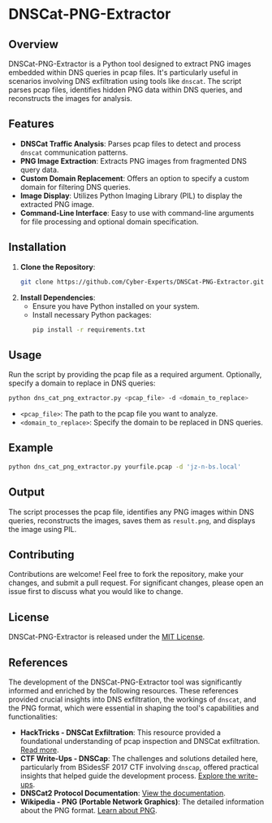 # DNSCat-PNG-Extractor

## Overview

DNSCat-PNG-Extractor is a Python tool designed to extract PNG images embedded within DNS queries in pcap files. It's particularly useful in scenarios involving DNS exfiltration using tools like `dnscat`. The script parses pcap files, identifies hidden PNG data within DNS queries, and reconstructs the images for analysis.

## Features

- **DNSCat Traffic Analysis**: Parses pcap files to detect and process `dnscat` communication patterns.
- **PNG Image Extraction**: Extracts PNG images from fragmented DNS query data.
- **Custom Domain Replacement**: Offers an option to specify a custom domain for filtering DNS queries.
- **Image Display**: Utilizes Python Imaging Library (PIL) to display the extracted PNG image.
- **Command-Line Interface**: Easy to use with command-line arguments for file processing and optional domain specification.

## Installation

1. **Clone the Repository**:
   ```bash
   git clone https://github.com/Cyber-Experts/DNSCat-PNG-Extractor.git
   ```
2. **Install Dependencies**:
   - Ensure you have Python installed on your system.
   - Install necessary Python packages:
     ```bash
     pip install -r requirements.txt
     ```

## Usage

Run the script by providing the pcap file as a required argument. Optionally, specify a domain to replace in DNS queries:

```bash
python dns_cat_png_extractor.py <pcap_file> -d <domain_to_replace>
```

- `<pcap_file>`: The path to the pcap file you want to analyze.
- `<domain_to_replace>`: Specify the domain to be replaced in DNS queries.

## Example

```bash
python dns_cat_png_extractor.py yourfile.pcap -d 'jz-n-bs.local'
```

## Output

The script processes the pcap file, identifies any PNG images within DNS queries, reconstructs the images, saves them as `result.png`, and displays the image using PIL.

## Contributing

Contributions are welcome! Feel free to fork the repository, make your changes, and submit a pull request. For significant changes, please open an issue first to discuss what you would like to change.

## License

DNSCat-PNG-Extractor is released under the [MIT License](LICENSE).

## References

The development of the DNSCat-PNG-Extractor tool was significantly informed and enriched by the following resources. These references provided crucial insights into DNS exfiltration, the workings of `dnscat`, and the PNG format, which were essential in shaping the tool's capabilities and functionalities:

- **HackTricks - DNSCat Exfiltration**: This resource provided a foundational understanding of pcap inspection and DNSCat exfiltration. [Read more](https://book.hacktricks.xyz/generic-methodologies-and-resources/basic-forensic-methodology/pcap-inspection/dnscat-exfiltration).
- **CTF Write-Ups - DNSCap**: The challenges and solutions detailed here, particularly from BSidesSF 2017 CTF involving `dnscap`, offered practical insights that helped guide the development process. [Explore the write-ups](https://github.com/jrmdev/ctf-writeups/tree/master/bsidessf-2017/dnscap).
- **DNSCat2 Protocol Documentation**: [View the documentation](https://github.com/iagox86/dnscat2/blob/master/doc/protocol.md).
- **Wikipedia - PNG (Portable Network Graphics)**: The detailed information about the PNG format. [Learn about PNG](https://en.wikipedia.org/wiki/PNG).


